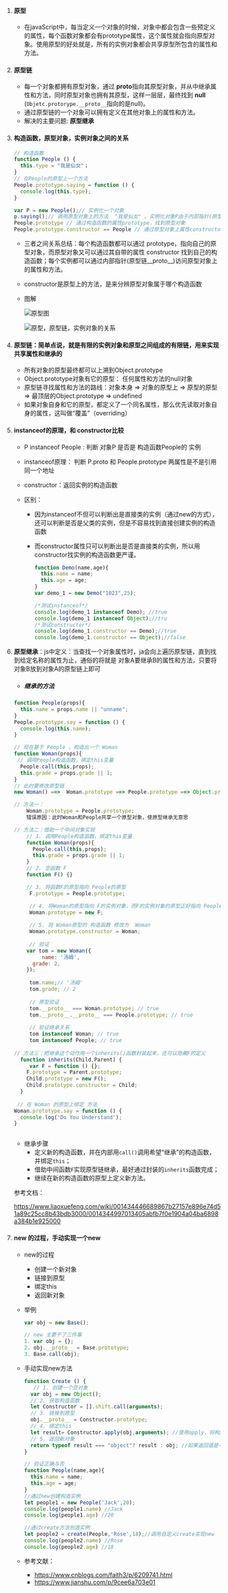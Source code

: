 1. #### 原型

   - 在javaScript中，每当定义一个对象的时候，对象中都会包含一些预定义的属性，每个函数对象都会有prototype属性，这个属性就会指向原型对象。使用原型的好处就是，所有的实例对象都会共享原型所包含的属性和方法。

2. #### 原型链

   - 每一个对象都拥有原型对象，通过 **proto**指向其原型对象，并从中继承属性和方法，同时原型对象也拥有其原型，这样一层层，最终找到 **null** (`Objetc.protorype.__proto__`指向的是null)。
   - 通过原型链的一个对象可以拥有定义在其他对象上的属性和方法。
   - 解决的主要问题:   **原型继承**

3. #### 构造函数，原型对象，实例对象之间的关系

   ```javascript
   // 构造函数
   function People () {
     this.type = "我是仙女"；
   }
   // 在People的原型上一个方法
   People.prototype.saying = function () {
     console.log(this.type);
   }
   
   var P = new People();// 实例化一个对象
   p.saying();// 调用原型对象上的方法  "我是仙女" 。实例化对象P由于内部指针(原型链__proto__)指向原型对象，所以可以访问原型对象上的saying方法
   People.prototype // 通过构造函数的属性prototype，找到原型对象
   People.prototype.constructor == People // 通过原型对象上属性constructor，又指回了People(构造函数)
   ```

   - 三者之间关系总结：每个构造函数都可以通过 prototype，指向自己的原型对象，而原型对象又可以通过其自带的属性 constructor 找到自己的构造函数；每个实例都可以通过内部指针(原型链__proto__)访问原型对象上的属性和方法。

   - constructor是原型上的方法，是来分辨原型对象属于哪个构造函数

   - 图解

     ![原型图](/Users/tiantian/Desktop/framework/201904/基础知识/images/原型图.png)

      ![原型，原型链，实例对象的关系](/Users/tiantian/Desktop/framework/201904/基础知识/images/原型，原型链，实例对象的关系.png)

4. #### 原型链：简单点说，就是有限的实例对象和原型之间组成的有限链，用来实现共享属性和继承的

   - 所有对象的原型最终都可以上溯到Object.prototype
   - Object.prototype对象有它的原型： 任何属性和方法的null对象
   - 原型链寻找属性和方法的路线：对象本身 => 对象的原型上 => 原型的原型 => 最顶层的Object.prototype  => undefined
   - 如果对象自身和它的原型，都定义了一个同名属性，那么优先读取对象自身的属性，这叫做“覆盖”（overriding）

5. #### instanceof的原理，和 constructor比较

   - P instanceof People : 判断   对象P 是否是  构造函数People的 实例

   - instanceof原理： 判断  P.proto 和 People.prototype 两属性是不是引用同一个地址

   - constructor：返回实例的构造函数

   - 区别：

     - 因为instanceof不但可以判断出是直接类的实例（通过new的方式），还可以判断是否是父类的实例，但是不容易找到直接创建实例的构造函数

     - 而constructor属性只可以判断出是否是直接类的实例，所以用constructor找实例的构造函数更严谨。

       ```js
       function Demo(name,age){
         this.name = name;
         this.age = age;
       }
       var demo_1 = new Demo("1023",25);
       
       /*测试instanceof*/
       console.log(demo_1 instanceof Demo); //true
       console.log(demo_1 instanceof Object);//tru
       /*测试constructor*/
       console.log(demo_1.constructor == Demo);//true
       console.log(demo_1.constructor == Object);//false
       ```

       

6. **原型继承**：js中定义：当查找一个对象属性时，ja会向上遍历原型链，直到找到给定名称的属性为止，通俗的将就是 对象A要继承B的属性和方法，只要将对象B放到对象A的原型链上即可

   - ##### 继承的方法

   ```js
   function People(props){
     this.name = props.name || "unname";
   }
   People.prototype.say = function () {
     console.log(this.name);
   }
   
   // 现在基于 People ，构造出一个 Woman
   function Woman(props){
   	// 调用People构造函数，绑定this变量
     People.call(this,props); 
     this.grade = props.grade || 1;
   }
   // 此时要修改原型链
   new Woman() ==>  Woman.prototype ==> People.prototype ==> Object.prototype ==> null
   
   // 方法一：
       Woman.prototype = People.prototype;
       错误原因：此时Woman和People共享一个原型对象，使原型继承无意思
   
   // 方法二：借助一个中间对象实现
       // 1. 调用People构造函数，绑定this变量
       function Woman(props){
         People.call(this,props);
         this.grade = props.grade || 1;
       }
       // 2. 空函数 F
       function F() {}
   
       // 3. 将函数F的原型指向 People的原型
   		F.prototype = People.prototype;
   
   		// 4. 将Woman的原型指向 F的实例对象，而F的实例对象的原型正好指向 People.prototype
   		Woman.prototype = new F;
   		
   		// 5. 将 Woman原型的 构造函数 修改为  Woman
   		Woman.prototype.constructor = Woman;
   		
   		// 验证
       var tom = new Woman({
   			name: '汤姆',
         grade: 2,
       });
   		
   		tom.name;// '汤姆'
   		tom.grade; // 2
   		
   		// 原型验证
   		tom.__proto__ === Woman.prototype; // true
   		tom.__proto__.__proto__ === People.prototype; // true
   		
   		// 验证继承关系
   		tom instanceof Woman; // true
   		tom instanceof People; // true
   		
   // 方法三：把继承这个动作用一个inherits()函数封装起来，还可以隐藏F的定义
     function inherits(Child,Parent) {
   		var F = function () {};
       F.prototype = Parent.prototype;
       Child.prototype = new F();
       Child.prototype.constructor = Child;
     }
   	
   	// 在 Woman 的原型上绑定 方法
   Woman.prototype.say = function () {
     console.log('Do You Understand');
   }
   
   
   
   ```

   - 继承步骤
     - 定义新的构造函数，并在内部用`call()`调用希望“继承”的构造函数，并绑定`this`；
     - 借助中间函数`F`实现原型链继承，最好通过封装的`inherits`函数完成；
     - 继续在新的构造函数的原型上定义新方法。

   

   参考文档：

   <https://www.liaoxuefeng.com/wiki/001434446689867b27157e896e74d51a89c25cc8b43bdb3000/0014344997013405abfb7f0e1904a04ba6898a384b1e925000>

7. #### new 的过程，手动实现一个new

   - new的过程

     - 创建一个新对象
     - 链接到原型
     - 绑定this
     - 返回新对象

   - 举例

     ```js
     var obj = new Base();
     
     // new 主要干了三件事
     1. var obj = {};
     2. obj.__proto__ = Base.prototype;
     3. Base.call(obj);
     ```

     

   - 手动实现new方法

     ```js
     function Create () {
     	// 1. 创建一个空对象
       var obj = new Object();
       // 2. 获取构造函数
       let Constructor = [].shift.call(arguments);
       // 3. 链接到原型
       obj.__proto__ = Constructor.prototype;
       // 4. 绑定this
       let result= Constructor.apply(obj,arguments); //使用apply，将构造函数中的this指向新对象，这样新对象就可以访问构造函数中的属性和方法
       // 5. 返回新对象
       return typeof result === "object"? result : obj; //如果返回值是一个对象就返回该对象，否则返回构造函数的一个实例对象
     }
     ```

     ```js
     // 验证正确与否
     function People(name,age){
       this.name = name;
       this.age = age;
     }
     //通过new创建构造实例
     let people1 = new People('Jack',20);
     console.log(people1.name) //Jack
     console.log(people1.age) //20
     
     //通过create方法创造实例
     let people2 = create(People,'Rose',18);//调用自定义create实现new
     console.log(people2.name) //Rose
     console.log(people2.age) //18
     ```

     

   

   - 参考文献：
     - <https://www.cnblogs.com/faith3/p/6209741.html>
     - <https://www.jianshu.com/p/9cee6a703e01>		

















